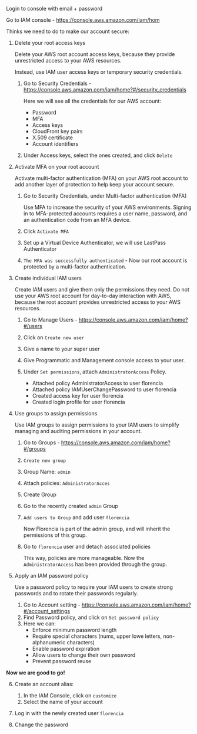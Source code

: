 Login to console with email + password

Go to IAM console - https://console.aws.amazon.com/iam/hom

Thinks we need to do to make our account secure:

1. Delete your root access keys
    
    Delete your AWS root account access keys, because they provide unrestricted access to your AWS resources. 
    
    Instead, use IAM user access keys or temporary security credentials.
    
    1. Go to Security Credentials - https://console.aws.amazon.com/iam/home?#/security_credentials
        
        Here we will see all the credentials for our AWS account:
        - Password
        - MFA
        - Access keys
        - CloudFront key pairs
        - X.509 certificate
        - Account identifiers
    
    2. Under Access keys, select the ones created, and click `Delete`
    
2. Activate MFA on your root account
    
    Activate multi-factor authentication (MFA) on your AWS root account to add another layer of protection to help keep your account secure.

    1. Go to Security Credentials, under Multi-factor authentication (MFA)
        
        Use MFA to increase the security of your AWS environments. Signing in to MFA-protected accounts requires a user name, password, and an authentication code from an MFA device.

    2. Click `Activate MFA`
    3. Set up a Virtual Device Authenticator, we will use LastPass Authenticator
    4. `The MFA was successfully authenticated` - Now our root account is protected by a multi-factor authentication.
    
3. Create individual IAM users

    Create IAM users and give them only the permissions they need. Do not use your AWS root account for day-to-day interaction with AWS, because the root account provides unrestricted access to your AWS resources.
    
    1. Go to Manage Users - https://console.aws.amazon.com/iam/home?#/users
    2. Click on `Create new user`
    3. Give a name to your super user
    4. Give Programmatic and Management console access to your user.
    5. Under `Set permissions`, attach `AdministratorAccess` Policy.
    
        - Attached policy AdministratorAccess to user florencia
        - Attached policy IAMUserChangePassword to user florencia
        - Created access key for user florencia
        - Created login profile for user florencia

4. Use groups to assign permissions

    Use IAM groups to assign permissions to your IAM users to simplify managing and auditing permissions in your account.

    1. Go to Groups - https://console.aws.amazon.com/iam/home?#/groups
    2. `Create new group`
    3. Group Name: `admin`
    4. Attach policies: `AdministratorAcces`
    5. Create Group
    6. Go to the recently created `admin` Group
    7. `Add users to Group` and add user `florencia`
   
        Now Florencia is part of the admin group, and will inherit the permissions of this group.

    8. Go to `florencia` user and detach associated policies
        
        This way, policies are more manageable. Now the `AdministratorAccess` has been provided through the group.
    
5. Apply an IAM password policy
    
    Use a password policy to require your IAM users to create strong passwords and to rotate their passwords regularly.
    
    1. Go to Account setting - https://console.aws.amazon.com/iam/home?#/account_settings
    2. Find Password policy, and click on `Set password policy`
    3. Here we can: 
        - Enforce minimum password length
        - Require special characters (nums, upper lowe letters, non-alphanumeric characters)
        - Enable password expiration
        - Allow users to change their own password
        - Prevent password reuse
        
**Now we are good to go!**

6. Create an account alias:
    1. In the IAM Console, click on `customize`
    2. Select the name of your account
    
7. Log in with the newly created user `florencia`
8. Change the password
